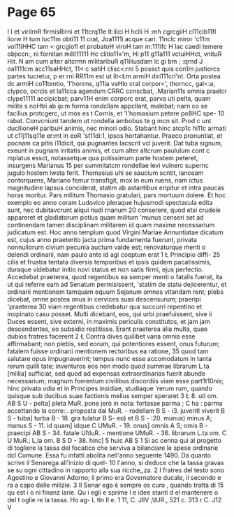 # Page 65

I I et virilrnR fìrmisRirni et 11tcrq11e It:ilici H hclli H :mh cgrcgiiH cl11cib11fl liorw H tum loc11m obti11 11 crat, Joa1111i acque cari: 11nclc miror 'c11m vol11iHHC tam <·grcgiofl et probatoH viroH tam m:111ifc H lac caedi temere objiccn:, ni fornitan milit11111 Hc clitio11«'m, Hi p11 g11a111 vctuiHHct, vnituR Hit. N am cum alter altcrmn militaribuR q11iliusdam lc gi bm ; :qrnd J oa1111cm acc11saHHct, 11<·c satiH clisc<:rni 5 possct quis con1m justiorcs partes tucretur, p er rni RR11m est ut lit<Łm armiH diri111crl'nt. Orta postea dc armiH co11tentio, 'l'honrns, q11ia vaHlo cral corpor<', thorncc, gal<:a, clypco, ocrcis et la11cca agendum CRRC ccnscbat, .Marian11s omnia praelcr clype11111 accipicbat; parv11H enim corporc erat, parva uti pelta, quam milite s noHtri ab ip:m forma rondcllam appcllant, malebat; narn co se facilius protcgerc, ut mos es t Cornis, et 'l'homasium petere po8HC spe- 10 rabat. Convcniunt tandem ut rondella ambobus te g mcn sit. Prod c unt ducllioneH paribuH animis, nec minori odio. Stabant hinc atcp1c hi11c armati ut c11j11sq11e er:mt in eoR 'st11di:1, ipsos hortahantur. Praeco pronuntiat, et pocnam ca pitis i11dicit, qui pugnantes lacscrit vcl juverit. Dat tuba signum, exeunt in pugnam irritatis animis, et cum alter altcrum paululum cont c mplatus essct, notassetque qua potissimum parte hostem peteret, insurgens Marianus 15 per summitatcm rondellae levi vulnerc supernc jugulo hostem lwsta ferit. Thomasius uhi se saucium scntit, lanceam contorquens, Mariano femur transfigit, mox in eum ruens, nam ictus magnitudine lapsus conciderat, statim ab astantibus eripitur et intra paucas horas moritur. Pars militum Thomasio gratulari, pars mortuum dolere. Et hoc exemplo eo anno coram Ludovico pleraque hujusmodi spectacula edita sunt, nec dubitavcrunt aliqui nudi rnanum 20 conserere, quod etsi crudele appareret et gladiatorum potius quam militum 'munus censeri set ad continendam tamen disciplinam militarem id quam maxime necessarium judicatum est. Hoc anno templum quod Virgini Mariae Annuntiatae dicatum est, cujus anno praeterito jacta prima fundamenta fuerunt, privata nonnullorurn civium pecunia auctum valde est; renovaturque menti o delendi ordinarii, nam paulo ante id agi coeptum erat 1 Ł Principio diffi- 25 cilis et frustra tentata diversis temporibus et ipsis quidem pacatissimis, duraque videbatur initio novi status et non satis firmi, ejus perfectio. Accedebat praeterea, quod regentibus ea semper menti o fatalis fuerat, ita ut qui referre eam ad Senatum permisissent, 'statim de statu dejicerentur, et ordinarii mentionem tamquam equum Sejanum omnes vitandam rent; plebs dicebat, omne postea onus in cervices suas descensurum; praeripi 'praeterea 30 viam regentibus credebatur qua succurri repentino et inopinato casu posset. Multi dicebant, eos, qui urbi praefuissent, sive ii Duces essent, sive externi, in maximis periculis constitutos, et jam jam descendentes, eo subsidio restitisse. Erant praeterea alia multa, quae dubios fratres facerent 2 Ł Contra dives quilibet vana omnia esse affirmabant; non plebis, sed eorum, qui potentiores essent, onus futurum; fatalem fuisse ordinarii mentionem rectoribus ea ratione, 35 quod tam salutare opus impugnaverint; tempus nunc esse accomodatum in tanta rerum quilli tate; inventuros eos non modo quod summae librarum L.ta [millia] sufficiat, sed quod ad expensas extraordinarias fuerit abunde necessarium; magnum fomentum civilibus discordiis viam esse part1t10nis; hinc privata odia et in Principes insidiae, studiaque 'rerum rum, quando quisque sub ducibus suae factionis melius semper speraret 3 Ł 8. utl om. AB S U - pelta] pleta MuR. pone jerò in nota: fortasse parma ; C ha : parma accettando la corre::. proposta dal MuR. - rodellam B S - i3. juveritl viverit B S - tuba] turba B - 18. gra tulatur B S- eo) et B S - :20. munus) minus A; manus S - 11. id quam] idque C UMuR. - 19. onus] omnis A S; omis B - praecipi AB S - 34. fatale Ul\IuR. - mentione UMuR. - 36. librarum L.ta om. C U MuR.; L,la om. B S D - 38. hinc] 5 huic AB S 1 Si ac cenna qui al progetto di togliere la tassa del focatico che serviva a bilanciare le spese ordinarie dcl Comune. Essa fu infatti abolita nell'anno seguente 1490. Da quanto scrive il Senarega all'inizio di quel- 10 l'anno, si deduce che la tassa gravas se su ogni cittadino in rapporto alla sua ricche,,za. 2 I fratres del testo sono Agostino e Giovanni Adorno; il primo era Governatore ducale, il secondo e ra a capo delle milizie. 3 Il Senar ega è sempre os curo , quando tratta di 15 qu est i o ni finanz iarie. Qu i egli e sprime l e idee stanti d el mantenere o del t oglie re la tassa. Ho ag- L tln Il e. 1 11, C. JllV ;\lUR., 521 c. 313 r C. J12 V